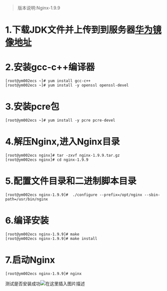 > 版本说明:Nginx-1.9.9

# 1.下载JDK文件并上传到到服务器[华为镜像地址](https://repo.huaweicloud.com/nginx/)
# 2.安装gcc-c++编译器
```
[root@ym002ecs ~]# yum install gcc-c++
[root@ym002ecs ~]# yum install -y openssl openssl-devel
```
# 3.安装pcre包
```
[root@ym002ecs ~]# yum install -y pcre pcre-devel
```
# 4.解压Nginx,进入Nginx目录
```
[root@ym002ecs nginx]# tar -zxvf nginx-1.9.9.tar.gz 
[root@ym002ecs nginx]# cd nginx-1.9.9
```
# 5.配置文件目录和二进制脚本目录

```
[root@ym002ecs nginx-1.9.9]#  ./configure --prefix=/opt/nginx --sbin-path=/usr/bin/nginx
```
# 6.编译安装
```
[root@ym002ecs nginx-1.9.9]# make
[root@ym002ecs nginx-1.9.9]# make install
```
# 7.启动Nginx
```
[root@ym002ecs nginx-1.9.9]# nginx
```
测试是否安装成功![在这里插入图片描述](https://img-blog.csdnimg.cn/04ebf0be6af54292aaf4ead62b124610.png)